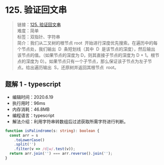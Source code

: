 # 125. 验证回文串

> 链接：[125. 验证回文串](https://leetcode-cn.com/problems/valid-palindrome/)  
> 难度：简单  
> 标签：双指针、字符串  
> 简介：我们从二叉树的根节点 root  开始进行深度优先搜索。在遍历中的每个节点处，我们输出  D  条短划线（其中  D  是该节点的深度），然后输出该节点的值。（如果节点的深度为 D，则其直接子节点的深度为 D + 1。根节点的深度为 0）。如果节点只有一个子节点，那么保证该子节点为左子节点。给出遍历输出  S，还原树并返回其根节点  root。

## 题解 1 - typescript

- 编辑时间：2020.6.19
- 执行用时：96ms
- 内存消耗：46.8MB
- 编程语言：typescript
- 解法介绍：利用字符串转数组后过滤获取所需字符进行判断。

```typescript
function isPalindrome(s: string): boolean {
  const arr = s
    .toLowerCase()
    .split('')
    .filter(v => /d|w/.test(v));
  return arr.join('') === arr.reverse().join('');
}
```
